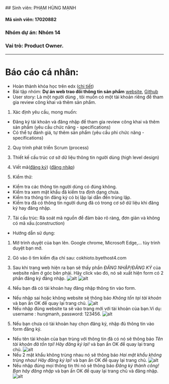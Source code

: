 ﻿﻿﻿## Sinh viên: PHẠM HÙNG MẠNH
#### Mã sinh viên: 17020882
### Nhóm dự án: Nhóm 14
### Vai trò: Product Owner.
*******************
# Báo cáo cá nhân:
* Hoàn thành khóa học trên edx ([chi tiết](https://github.com/DaoDucKhiem/nhom-5/blob/master/DaoDucKhiem/SoftEng1x.jpg))
* Bài tập nhóm: **Dự án web trao đổi thông tin sản phẩm** [website](http://cokhioto.byethost4.com), [Github](https://github.com/HugManh/INT2208-7-2019/tree/master/nhom-14/WEB)
* User story: Là một người dùng , tôi muốn có một tài khoản riêng để tham gia review công khai và thêm sản phẩm.

1) Xác định yêu cầu, mong muốn: 

- Đăng ký tài khoản và đăng nhập để tham gia review công khai và thêm sản phẩm (yêu cầu chức năng - specifications)
- Có thể tự đánh giá, tự thêm sản phẩm (yêu cầu phi chức năng - specifications)
2) Quy trình phát triển Scrum (process)
	
3) Thiết kế cấu trúc cơ sở dữ liệu thông tin người dùng (high level design)
	
4) Viết mã([đăng ký](https://github.com/HugManh/INT2208-7-2019/blob/master/nhom-14/WEB/dangky.php))
([đăng nhập](https://github.com/HugManh/INT2208-7-2019/blob/master/nhom-14/WEB/dangnhap.php))

5) Kiểm thử:

 - Kiểm tra các thông tin người dùng có đúng không.
 - Kiểm tra xem mật khẩu đã kiểm tra định dạng chưa.
 - Kiểm tra thông tin đăng ký có bị lặp lại dẫn đến trùng lặp.
 - Kiểm tra đã có thông tin người dung đã có trong cơ sở dữ liệu khi đăng ký hay đăng nhập.

7) Tái cấu trúc: Rà soát mã nguồn để đảm bảo rõ ràng, đơn giản và không có mã xấu.(construction)
* Hướng dẫn sử dụng:

1. Mở trình duyệt của bạn lên. Google chrome, Microsoft Edge,... tùy trình duyệt bạn mở.

2. Gõ vào ô tìm kiếm địa chỉ sau: cokhioto.byethost4.com

3. Sau khi trang web hiện ra bạn sẽ thấy phần *ĐĂNG NHẬP/ĐĂNG KÝ* của website nằm ở góc bên phải. Hãy click vào đó, nó sẽ xuất hiện form có 2 phần đăng ký đăng nhập.
![alt](https://github.com/HugManh/INT2208-7-2019/blob/master/nhom-14/PhamHungManh/dangnhap.PNG)
![alt](https://github.com/HugManh/INT2208-7-2019/blob/master/nhom-14/PhamHungManh/dangky.PNG)
4. Nếu bạn đã có tài khoản hay đăng nhập thông tin vào form.
  * Nếu nhập sai hoặc không website sẽ thông báo *Không tồn tại tài khoản* và bạn ấn OK để quay lại trang chủ.
![alt](https://github.com/HugManh/INT2208-7-2019/blob/master/nhom-14/PhamHungManh/khongtontai.PNG)
 * Nếu nhập đúng website ta sẽ vào trang mới với tài khoản của bạn.Ví dụ: username : hungmanh, password: 123456.
 ![alt](https://github.com/HugManh/INT2208-7-2019/blob/master/nhom-14/PhamHungManh/tontai.PNG)
5. Nếu bạn chưa có tài khoản hay chọn đăng ký, nhập đủ thông tin vào form đăng ký.
 * Nếu tên tài khoản của bạn trùng với thông tin đã có nó sẽ thông báo *Tên tài khoản đã tồn tại! Hãy đăng ký lại!* và bạn ấn OK để quay lại trang chủ.
 ![alt](https://github.com/HugManh/INT2208-7-2019/blob/master/nhom-14/PhamHungManh/tontai1.PNG)
 * Nếu 2 mật khẩu không trùng nhau nó sẽ thông báo *Hai mật khẩu không trùng nhau! Hãy đăng ký lại!* và bạn ấn OK để quay lại trang chủ.
 ![alt](https://github.com/HugManh/INT2208-7-2019/blob/master/nhom-14/PhamHungManh/kotrung.PNG)
 * Nếu nhập đúng mọi thông tin thì nó sẽ thông báo *Đăng ký thành công! Bạn hãy đăng nhập* và bạn ấn OK để quay lại trang chủ và đăng nhập.
 ![alt](https://github.com/HugManh/INT2208-7-2019/blob/master/nhom-14/PhamHungManh/ok.PNG)








